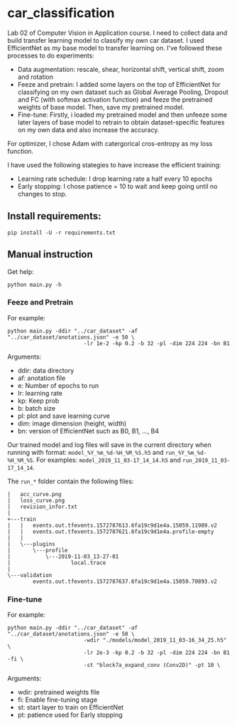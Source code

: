# car_classification
Lab 02 of Computer Vision in Application course. I need to collect data and build transfer learning model to classify my own car dataset. I used EfficientNet as my base model to transfer learning on. I've followed these processes to do experiments:
- Data augmentation: rescale, shear, horizontal shift, vertical shift, zoom and rotation
- Feeze and pretrain: I added some layers on the top of EfficientNet for classifying on my own dataset such as Global Average Pooling, Dropout and FC (with softmax activation function) and feeze the pretrained weights of base model. Then, save my pretrained model.
- Fine-tune: Firstly, i loaded my pretrained model and then unfeeze some later layers of base model to retrain to obtain dataset-specific features on my own data and also increase the accuracy.

For optimizer, I chose Adam with catergorical cros-entropy as my loss function.

I have used the following stategies to have increase the efficient training:
- Learning rate schedule: I drop learning rate a half every 10 epochs
- Early stopping: I chose patience = 10 to wait and keep going until no changes to stop.

## Install requirements:
```
pip install -U -r requirements.txt
```

## Manual instruction
Get help:
```
python main.py -h
```

### Feeze and Pretrain

For example:
```
python main.py -ddir "../car_dataset" -af "../car_dataset/anotations.json" -e 50 \
                        -lr 1e-2 -kp 0.2 -b 32 -pl -dim 224 224 -bn B1
```

Arguments:
- ddir: data directory
- af: anotation file
- e: Number of epochs to run
- lr: learning rate
- kp: Keep prob
- b: batch size
- pl: plot and save learning curve
- dim: image dimension (height, width)
- bn: version of EfficientNet such as B0, B1, ..., B4

Our trained model and log files will save in the current directory when running with format: `model_%Y_%m_%d-%H_%M_%S.h5` and `run_%Y_%m_%d-%H_%M_%S`. For examples: `model_2019_11_03-17_14_14.h5` and `run_2019_11_03-17_14_14`.

The `run_*` folder contain the following files:
```
|   acc_curve.png
|   loss_curve.png
|   revision_infor.txt
|
+---train
|   |   events.out.tfevents.1572787613.6fa19c9d1e4a.15059.11989.v2
|   |   events.out.tfevents.1572787621.6fa19c9d1e4a.profile-empty
|   |
|   \---plugins
|       \---profile
|           \---2019-11-03_13-27-01
|                   local.trace
|
\---validation
        events.out.tfevents.1572787637.6fa19c9d1e4a.15059.70893.v2

```

### Fine-tune

For example:
```
python main.py -ddir "../car_dataset" -af "../car_dataset/anotations.json" -e 50 \
                        -wdir "./models/model_2019_11_03-16_34_25.h5" \
                        -lr 2e-3 -kp 0.2 -b 32 -pl -dim 224 224 -bn B1 -fi \
                        -st "block7a_expand_conv (Conv2D)" -pt 10 \
```

Arguments:
- wdir: pretrained weights file
- fi: Enable fine-tuning stage
- st: start layer to train on EfficientNet
- pt: patience used for Early stopping

